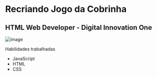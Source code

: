  #                      Recriando Jogo da Cobrinha
 ## HTML Web Developer - Digital Innovation One
 
![image](https://user-images.githubusercontent.com/86732411/127213086-008a698a-994b-4ee6-a318-188f8cfa20c6.png)

Habilidades trabalhadas
- JavaScript
- HTML
- CSS
